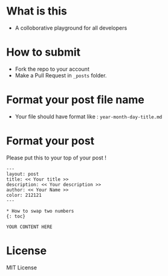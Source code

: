 # What is this

- A colloborative playground for all developers

# How to submit

- Fork the repo to your account
- Make a Pull Request in `_posts` folder.

# Format your post file name

- Your file should have format like : `year-month-day-title.md`

# Format your post

Please put this to your top of your post !

```
---
layout: post
title: << Your title >>
description: << Your description >>
author: << Your Name >>
color: 212121
---

* How to swap two numbers
{: toc}

YOUR CONTENT HERE
```

# License
MIT License